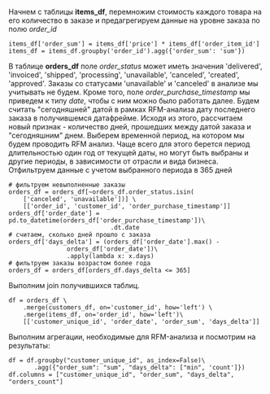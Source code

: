 Начнем с таблицы **items_df**, перемножим стоимость каждого товара
на его количество в заказе и предагрегируем данные на уровне заказа по полю *order_id*

```pyhon
items_df['order_sum'] = items_df['price'] * items_df['order_item_id']
items_df = items_df.groupby('order_id').agg({'order_sum': 'sum'})
```
В таблице **orders_df** поле *order_status* может иметь значения 'delivered', 'invoiced', 'shipped', 'processing', 'unavailable',
'canceled', 'created', 'approved'. Заказы со статусами 'unavailable' и 'canceled' в анализе мы учитывать не будем.
Кроме того, поле *order_purchase_timestamp* мы приведем к типу *date*, чтобы с ним можно было работать далее.
Будем считать "сегодняшней" датой в рамках RFM-анализа дату последнего заказа
в получившемся датафрейме. Исходя из этого, рассчитаем новый признак -
 количество дней, прошедших между датой заказа и "сегодняшним" днем.
Выберем временной период, на котором мы будем проводить RFM анализ.
Чаще всего для этого берется период длительностью один год от текущей даты,
но могут быть выбраны и другие периоды, в зависимости от отрасли и вида бизнеса.
Отфильтруем данные с учетом выбранного периода в 365 дней
```pyhon
# фильтруем невыполненные заказы
orders_df = orders_df[~orders_df.order_status.isin(
    ['canceled', 'unavailable'])] \
    [['order_id', 'customer_id', 'order_purchase_timestamp']]
orders_df['order_date'] = pd.to_datetime(orders_df['order_purchase_timestamp'])\
                            .dt.date
# считаем, сколько дней прошло с заказа							
orders_df['days_delta'] = (orders_df['order_date'].max() -
				orders_df['order_date'])\
				.apply(lambda x: x.days)
# фильтруем заказы возрастом более года
orders_df = orders_df[orders_df.days_delta <= 365]
```
Выполним join получившихся таблиц.
```pyhon
df = orders_df \
    .merge(customers_df, on='customer_id', how='left') \
    .merge(items_df, on='order_id', how='left')\
    [['customer_unique_id', 'order_date', 'order_sum', 'days_delta']]
```

Выполним агрегации, необходимые для RFM-анализа и посмотрим на результаты:
```pyhon
df = df.groupby("customer_unique_id", as_index=False)\
	   .agg({"order_sum": "sum", "days_delta": ["min", 'count']})
df.columns = ["customer_unique_id", "order_sum", "days_delta", "orders_count"]
```
